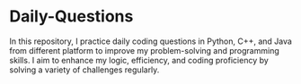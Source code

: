 # Daily-Questions
In this repository, I practice daily coding questions in Python, C++, and Java from different platform to improve my problem-solving and programming skills. I aim to enhance my logic, efficiency, and coding proficiency by solving a variety of challenges regularly. 
